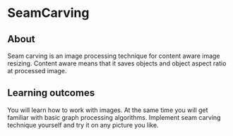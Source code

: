 # SeamCarving

## About


Seam carving is an image processing technique for content aware image resizing. Content aware means that it saves objects and object aspect ratio at processed image.


## Learning outcomes


You will learn how to work with images. At the same time you will get familiar with basic graph processing algorithms. Implement seam carving technique yourself and try it on any picture you like.

